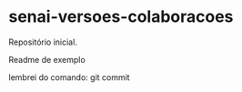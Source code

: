 # senai-versoes-colaboracoes
Repositório inicial.

Readme de exemplo

lembrei do comando: git commit